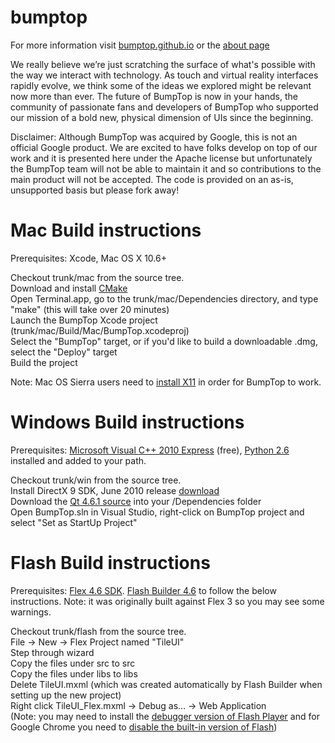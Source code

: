 bumptop
=======
For more information visit [bumptop.github.io](http:/bumptop.github.io) or the [about page](https://github.com/bumptop/BumpTop/wiki)

We really believe we’re just scratching the surface of what's possible with the way we interact with technology. As touch and virtual reality interfaces rapidly evolve, we think some of the ideas we explored might be relevant now more than ever. The future of BumpTop is now in your hands, the community of passionate fans and developers of BumpTop who supported our mission of a bold new, physical dimension of UIs since the beginning.

Disclaimer:  Although BumpTop was acquired by Google, this is not an official Google product. We are excited to have folks develop on top of our work and it is presented here under the Apache license but unfortunately the BumpTop team will not be able to maintain it and so contributions to the main product will not be accepted. The code is provided on an as-is, unsupported basis but please fork away!


Mac Build instructions
======================
Prerequisites: Xcode, Mac OS X 10.6+

Checkout trunk/mac from the source tree.  
Download and install [CMake](http://www.cmake.org/cmake/resources/software.html)  
Open Terminal.app, go to the trunk/mac/Dependencies directory, and type "make" (this will take over 20 minutes)  
Launch the BumpTop Xcode project (trunk/mac/Build/Mac/BumpTop.xcodeproj)  
Select the "BumpTop" target, or if you'd like to build a downloadable .dmg, select the "Deploy" target  
Build the project

Note: Mac OS Sierra users need to [install X11](https://www.xquartz.org/) in order for BumpTop to work.  


Windows Build instructions
==========================
Prerequisites: [Microsoft Visual C++ 2010 Express](http://www.microsoft.com/visualstudio/en-us/products/2010-editions/visual-cpp-express) (free), [Python 2.6](http://python.org/getit/) installed and added to your path.

Checkout trunk/win from the source tree.  
Install DirectX 9 SDK, June 2010 release [download](http://www.microsoft.com/en-us/download/details.aspx?id=6812)  
Download the [Qt 4.6.1 source](http://download.qt-project.org/archive/qt/4.6/qt-everywhere-opensource-src-4.6.1.tar.gz) into your /Dependencies folder  
Open BumpTop.sln in Visual Studio, right-click on BumpTop project and select "Set as StartUp Project"  


Flash Build instructions
========================
Prerequisites: [Flex 4.6 SDK](http://www.adobe.com/devnet/flex/flex-sdk-download.html). [Flash Builder 4.6](http://www.adobe.com/cfusion/tdrc/index.cfm?product=flash_builder) to follow the below instructions. Note: it was originally built against Flex 3 so you may see some warnings.

Checkout trunk/flash from the source tree.  
File -> New -> Flex Project named "TileUI"  
Step through wizard  
Copy the files under src to src  
Copy the files under libs to libs  
Delete TileUI.mxml (which was created automatically by Flash Builder when setting up the new project)  
Right click TileUI_Flex.mxml -> Debug as… -> Web Application  
(Note: you may need to install the [debugger version of Flash  Player](http://www.adobe.com/support/flashplayer/downloads.html) and for Google Chrome you need to [disable the built-in version of Flash](http://www.aaronwest.net/blog/index.cfm/2010/4/27/Configuring-Chrome-with-Flash-Player-Debugger))
